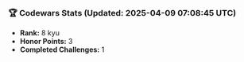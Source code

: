 ### 🏆 Codewars Stats (Updated: 2025-04-09 07:08:45 UTC)

- **Rank:** 8 kyu
- **Honor Points:** 3
- **Completed Challenges:** 1
